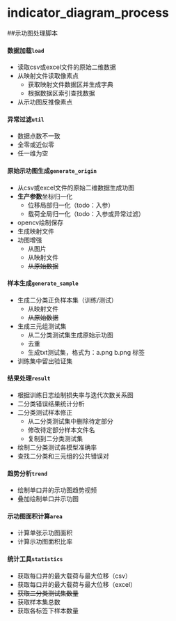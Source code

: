# indicator_diagram_process
##示功图处理脚本
#### 数据加载`load`
+ 读取csv或excel文件的原始二维数据
+ 从映射文件读取像素点
    + 获取映射文件数据区并生成字典
    + 根据数据区索引查找数据
+ 从示功图反推像素点
#### 异常过滤`util`
+ 数据点数不一致
+ 全零或近似零
+ 任一维为空
#### 原始示功图生成`generate_origin`
+ 从csv或excel文件的原始二维数据生成功图
+ **生产参数**坐标归一化
    + 位移局部归一化（todo：入参）
    + 载荷全局归一化（todo：入参或异常过滤）
+ opencv绘制保存
+ 生成映射文件
+ 功图增强
    + 从图片
    + 从映射文件
    + ~~从原始数据~~
#### 样本生成`generate_sample`
+ 生成二分类正负样本集（训练/测试）
    + 从映射文件
    + ~~从原始数据~~
+ 生成三元组测试集
    + 从二分类测试集生成原始示功图
    + 去重
    + 生成txt测试集，格式为：a.png b.png 标签
+ 训练集中留出验证集
#### 结果处理`result`
+ 根据训练日志绘制损失率与迭代次数关系图
+ 二分类错误结果统计分析
+ 二分类测试样本修正
    + 从二分类测试集中删除待定部分
    + 修改待定部分样本文件名
    + 复制到二分类测试集
+ 绘制二分类测试各模型准确率
+ 查找二分类和三元组的公共错误对
#### 趋势分析`trend`
+ 绘制单口井的示功图趋势视频
+ 叠加绘制单口井示功图
#### 示功图面积计算`area`
+ 计算单张示功图面积
+ 计算示功图面积比率
#### 统计工具`statistics`
+ 获取每口井的最大载荷与最大位移（csv）
+ 获取每口井的最大载荷与最大位移（excel）
+ ~~获取二分类测试集数量~~
+ 获取样本集总数
+ 获取各标签下样本数量